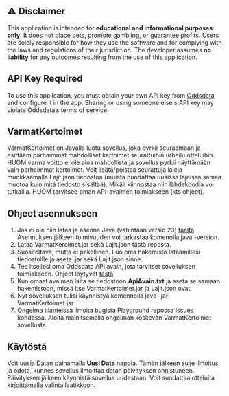 ## ⚠️ Disclaimer

This application is intended for **educational and informational purposes only**. It does not place bets, promote gambling, or guarantee profits. Users are solely responsible for how they use the software and for complying with the laws and regulations of their jurisdiction. The developer assumes **no liability** for any outcomes resulting from the use of this application.

## API Key Required

To use this application, you must obtain your own API key from [Oddsdata](https://the-odds-api.com/) and configure it in the app. Sharing or using someone else's API key may violate Oddsdata’s terms of service.


## VarmatKertoimet
VarmatKertoimet on Javalla luotu sovellus, joka pyrkii seuraamaan ja esittääm parhaimmat mahdolliset kertoimet seurattuihin urheilu otteluihin. HUOM varma voitto ei ole aina mahdollista ja sovellus pyrkii näyttämään vain parhaimmat kertoimet. Voit lisätä/poistaa seurattuja lajeja muokkaamalla Lajit.json tiedostoa (muista nuodattaa uusissa lajeissa samaa muotoa kuin mitä tiedosto sisältää). Mikäli kiinnostaa niin lähdekoodia voi tutkailla. HUOM tarvitsee oman API-avaimen toimiakseen (kts ohjeet). 

## Ohjeet asennukseen
1. Jos ei ole niin lataa ja asenna Java (vähintään versio 23) [täältä](https://www.java.com/en/download/manual.jsp). Asennuksen jälkeen toimivuuden voi tarkastaa komenolla java -version. 
2. Lataa VarmatKeroimet.jar sekä Lajit.json tästä reposta.
3. Suositeltava, mutta ei pakollinen. Luo oma hakemisto lataamillesi tiedostoille ja aseta .jar sekä Lajit.json sinne.
4. Tee itsellesi oma Oddsdata API avain, jota tarvitset sovelluksen toimiakseen. Ohjeet löytyvät [tästä](https://the-odds-api.com/).
5. Kun omaat avaimen laita se tiedostoon **ApiAvain.txt** ja aseta se samaan hakemistoon, missä itse VarmatKertoimet.jar ja Lajit.json ovat.
6. Nyt sovelluksen tulisi käynnistyä komennolla java -jar VarmatKertoimet.jar
7. Ongelma tilanteissa ilmoita bugista Playground repossa Issues kohdassa. Aloita mainitsemalla ongelman koskevan VarmatKertoimet sovellusta.

## Käytöstä
Voit uusia Datan painamalla **Uusi Data** nappia. Tämän jälkeen sulje ilmoitus ja odota, kunnes sovellus ilmoittaa datan päivityksen onnistuneen. Päivityksen jälkeen käynnistä sovellus uudestaan. Voit suodattaa otteluita kirjoittamalla valinta laatikkoon.
